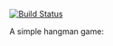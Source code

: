 [![Build Status](https://travis-ci.org/Mohyour/Hangman.svg?branch=master)](https://travis-ci.org/Mohyour/Hangman)

A simple hangman game:
